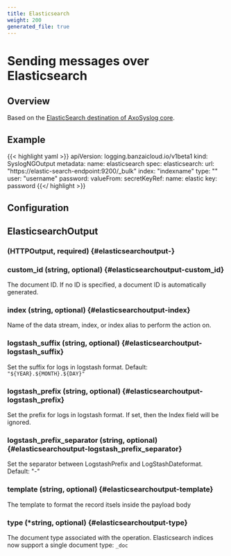 ```yaml
---
title: Elasticsearch
weight: 200
generated_file: true
---
```


# Sending messages over Elasticsearch
## Overview

Based on the [ElasticSearch destination of AxoSyslog core](https://axoflow.com/docs/axosyslog-core/chapter-destinations/configuring-destinations-elasticsearch-http/).

## Example

{{< highlight yaml >}}
apiVersion: logging.banzaicloud.io/v1beta1
kind: SyslogNGOutput
metadata:
  name: elasticsearch
spec:
  elasticsearch:
    url: "https://elastic-search-endpoint:9200/_bulk"
    index: "indexname"
    type: ""
    user: "username"
    password:
      valueFrom:
        secretKeyRef:
          name: elastic
          key: password
{{</ highlight >}}


## Configuration
## ElasticsearchOutput

###  (HTTPOutput, required) {#elasticsearchoutput-}


### custom_id (string, optional) {#elasticsearchoutput-custom_id}

The document ID. If no ID is specified, a document ID is automatically generated. 


### index (string, optional) {#elasticsearchoutput-index}

Name of the data stream, index, or index alias to perform the action on. 


### logstash_suffix (string, optional) {#elasticsearchoutput-logstash_suffix}

Set the suffix for logs in logstash format. Default: `"${YEAR}.${MONTH}.${DAY}"` 


### logstash_prefix (string, optional) {#elasticsearchoutput-logstash_prefix}

Set the prefix for logs in logstash format. If set, then the Index field will be ignored. 


### logstash_prefix_separator (string, optional) {#elasticsearchoutput-logstash_prefix_separator}

Set the separator between LogstashPrefix and LogStashDateformat. Default: "-" 


### template (string, optional) {#elasticsearchoutput-template}

The template to format the record itsels inside the payload body 


### type (*string, optional) {#elasticsearchoutput-type}

The document type associated with the operation. Elasticsearch indices now support a single document type: `_doc` 




